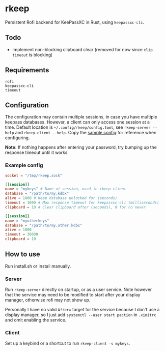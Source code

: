 # rkeep
Persistent Rofi backend for KeePassXC in Rust, using `keepassxc-cli`.

## Todo
* Implement non-blocking clipboard clear (removed for now since `clip timeout` is blocking)

## Requirements
```
rofi
keepassxc-cli
timeout
```

## Configuration
The configuration may contain multiple sessions, in case you have multiple keepass databases. However, a client can only access one session at a time. Default location is `~/.config/rkeep/config.toml`, see `rkeep-server --help` and `rkeep-client --help`. Copy the [sample config](config.sample.toml) for reference when configuring.

**Note:** If nothing happens after entering your password, try bumping up the response timeout until it works.

### Example config

```toml
socket = "/tmp/rkeep.sock"

[[session]]
name = "mykeys" # Name of session, used in rkeep-client
database = "/path/to/my.kdbx"
alive = 1800 # Keep database unlocked for (seconds)
timeout = 1000 # Max response timeout for keepassxc-cli (milliseconds). Adjust slightly if your kdbx takes longer to decrypt
clipboard = 10 # Clear clipboard after (seconds), 0 for no never

[[session]]
name = "myotherkeys"
database = "/path/to/my.other.kdbx"
alive = 1800
timeout = 30000
clipboard = 10
```

## How to use
Run install.sh or install manually.

### Server
Run `rkeep-server` directly on startup, or as a user service. Note however that the service may need to be modified to start after your display manager, otherwise rofi may not show up. 

Personally I have no valid `After=` target for the service because I don't use a display manager, so I just add `systemctl --user start paction` in `.xinitrc` and omit enabling the service.

### Client
Set up a keybind or a shortcut to run `rkeep-client -s mykeys`.

